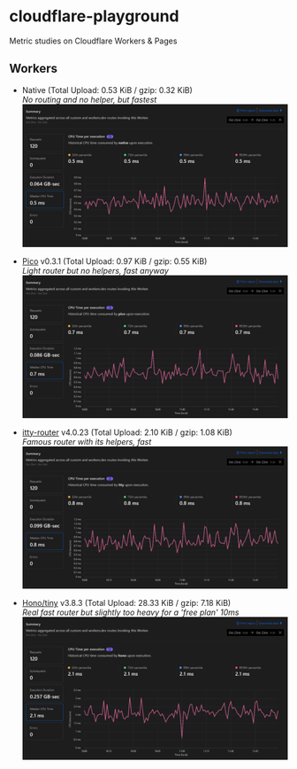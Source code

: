 # cloudflare-playground

Metric studies on Cloudflare Workers & Pages

## Workers

- Native (Total Upload: 0.53 KiB / gzip: 0.32 KiB) \
  _No routing and no helper, but fastest_
  ![worker native](images/worker-native.png)

- [Pico](https://github.com/yusukebe/pico) v0.3.1 (Total Upload: 0.97 KiB / gzip: 0.55 KiB) \
  _Light router but no helpers, fast anyway_
  ![worker pico](images/worker-pico.png)

- [itty-router](https://github.com/kwhitley/itty-router) v4.0.23 (Total Upload: 2.10 KiB / gzip: 1.08 KiB) \
  _Famous router with its helpers, fast_
  ![worker itty-router](images/worker-itty.png)

- [Hono/tiny](https://github.com/honojs/hono) v3.8.3 (Total Upload: 28.33 KiB / gzip: 7.18 KiB) \
  _Real fast router but slightly too heavy for a 'free plan' 10ms_
  ![worker hono](images/worker-hono.png)

<!-- ## Pages & Functions

- Native ![pages native](images/pages-native.png)

- [Pico](https://github.com/yusukebe/pico)
  ![pages pico](images/pages-pico.png)

- [itty-router](https://github.com/kwhitley/itty-router)
  ![pages itty-router](images/pages-itty.png)

- [Hono/quick](https://github.com/honojs/hono)
  ![pages hono](images/pages-hono.png) -->

